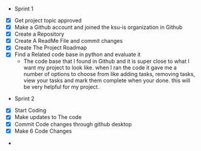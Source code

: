 - Sprint 1
- [x] Get project topic approved
- [x] Make a Github account and joined the ksu-is organization in Github
- [x] Create a Repository
- [x] Create A ReadMe File and commit changes
- [x] Create The Project Roadmap
- [x] Find a Related code base in python and evaluate it
  *  The code base that I found in Github and it is super close to what I want my project to look like. when I ran the code it gave me a number of options to choose from like adding tasks, removing tasks, view your tasks and mark them complete when your done. this will be very helpful for my project.
- Sprint 2
- [x] Start Coding
- [x] Make updates to The code
- [x] Commit Code changes through github desktop
- [x] Make 6 Code Changes
- 




